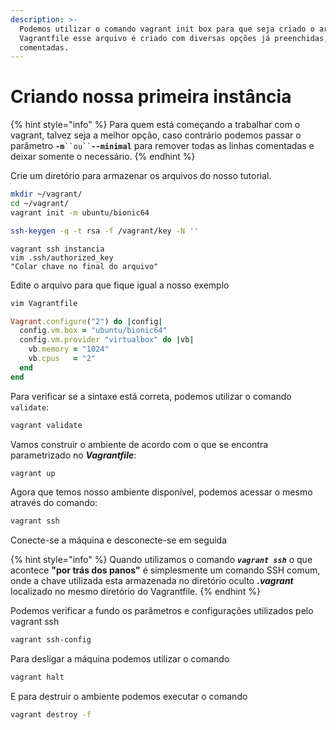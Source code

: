 ```yaml
---
description: >-
  Podemos utilizar o comando vagrant init box para que seja criado o arquivo do
  Vagrantfile esse arquivo é criado com diversas opções já preenchidas, porém
  comentadas.
---
```


# Criando nossa primeira instância

{% hint style="info" %}
Para quem está começando a trabalhar com o vagrant, talvez seja a melhor opção, caso contrário podemos passar o parâmetro **`-m`**` ``ou`` `**`--minimal`** para remover todas as linhas comentadas e deixar somente o necessário.
{% endhint %}

Crie um diretório para armazenar os arquivos do nosso tutorial.

```bash
mkdir ~/vagrant/
cd ~/vagrant/
vagrant init -m ubuntu/bionic64
```

```bash
ssh-keygen -q -t rsa -f /vagrant/key -N ''
```

```
vagrant ssh instancia
vim .ssh/authorized_key
"Colar chave no final do arquivo"
```

Edite o arquivo para que fique igual a nosso exemplo

```bash
vim Vagrantfile
```

```ruby
Vagrant.configure("2") do |config|
  config.vm.box = "ubuntu/bionic64"
  config.vm.provider "virtualbox" do |vb|
    vb.memory = "1024"
    vb.cpus   = "2"
  end
end 
```

Para verificar se a sintaxe está correta, podemos utilizar o comando `validate`:

```bash
vagrant validate
```

Vamos construir o ambiente de acordo com o que se encontra parametrizado no _**Vagrantfile**_:

```bash
vagrant up
```

Agora que temos nosso ambiente disponível, podemos acessar o mesmo através do comando:

```bash
vagrant ssh
```

Conecte-se a máquina e desconecte-se em seguida

{% hint style="info" %}
Quando utilizamos o comando _**`vagrant ssh`**_ o que acontece **"por trás dos panos"** é simplesmente um comando SSH comum, onde a chave utilizada esta armazenada no diretório oculto _**.vagrant**_ localizado no mesmo diretório do Vagrantfile.
{% endhint %}

Podemos verificar a fundo os parâmetros e configurações utilizados pelo vagrant ssh

```bash
vagrant ssh-config
```

Para desligar a máquina podemos utilizar o comando

```bash
vagrant halt
```

E para destruir o ambiente podemos executar o comando

```bash
vagrant destroy -f
```
